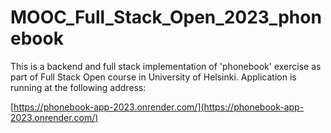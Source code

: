 # MOOC_Full_Stack_Open_2023_phonebook
This is a backend and full stack implementation of 'phonebook' exercise as part of Full Stack Open course in University of Helsinki. Application is running at the following address:

[https://phonebook-app-2023.onrender.com/](https://phonebook-app-2023.onrender.com/)
